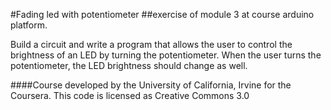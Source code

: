 #Fading led with potentiometer
##exercise of module 3 at course arduino platform.


Build a circuit and write a program that allows the user to control the brightness of an LED by turning the potentiometer. When the user turns the potentiometer, the LED brightness should change as well.

####Course developed by the University of California, Irvine for the Coursera.
This code is licensed as Creative Commons 3.0